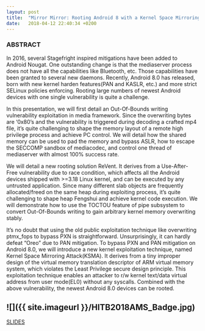 ```yaml
---
layout: post
title:  "Mirror Mirror: Rooting Android 8 with a Kernel Space Mirroring Attack (HIBT2018AMS)"
date:   2018-04-12 22:40:34 +0200
---
```

### ABSTRACT
In 2016, several Stagefright inspired mitigations have been added to Android Nougat. One outstanding change is that the mediaserver process does not have all the capabilities like Bluetooth, etc. Those capabilities have been granted to several new daemons. Recently, Android 8.0 has released, born with new kernel harden features(PAN and KASLR, etc.) and more strict SELinux policies enforcing. Rooting large numbers of newest Android devices with one single vulnerability is quite a challenge.

In this presentation, we will first detail an Out-Of-Bounds writing vulnerability exploitation in media framework. Since the overwriting bytes are ‘0x80’s and the vulnerability is triggered during decoding a crafted mp4 file, it’s quite challenging to shape the memory layout of a remote high privilege process and achieve PC control. We will detail how the shared memory can be used to pad the memory and bypass ASLR, how to escape the SECCOMP sandbox of mediacodec, and control one thread of mediaserver with almost 100% success rate.

We will detail a new rooting solution ReVent. It derives from a Use-After-Free vulnerability due to race condition, which affects all the Android devices shipped with >=3.18 Linux kernel, and can be executed by any untrusted application. Since many different slab objects are frequently allocated/freed on the same heap during exploiting process, it’s quite challenging to shape heap Fengshui and achieve kernel code execution. We will demonstrate how to use the TOCTOU feature of pipe subsystem to convert Out-Of-Bounds writing to gain arbitrary kernel memory overwriting stably.

It’s no doubt that using the old public exploitation technique like overwriting ptmx_fops to bypass PXN is straightforward. Unsurprisingly, it can hardly defeat “Oreo” due to PAN mitigation. To bypass PXN and PAN mitigation on Android 8.0, we will introduce a new kernel exploitation technique, named Kernel Space Mirroring Attack(KSMA). It derives from a tiny improper design of the virtual memory translation descriptor of ARM virtual memory system, which violates the Least Privilege secure design principle. This exploitation technique enables an attacker to r/w kernel text/data virtual address from user mode(EL0) without any syscalls. Combined with the above vulnerability, the newest Android 8.0 devices can be rooted.

![]({{ site.imageurl }}/HITB2018AMS_Badge.jpg)
---
[SLIDES](https://github.com/ThomasKing2014/slides/blob/master/D1T2-Yong-Wang-Rooting-Android-8-with-a-Kernel-Space-Mirroring-Attack.pdf)